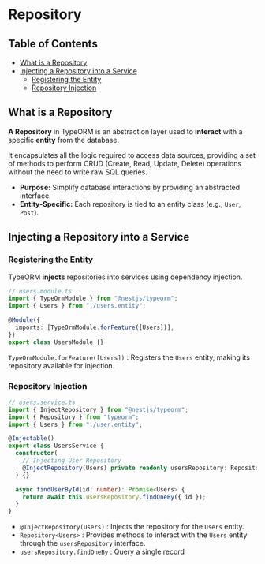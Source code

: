 # Repository

## Table of Contents

- [What is a Repository](#what-is-a-repository)
- [Injecting a Repository into a Service](#injecting-a-repository-into-a-service)
  - [Registering the Entity](#registering-the-entity)
  - [Repository Injection](#repository-injection)

## What is a Repository

**A Repository** in TypeORM is an abstraction layer used to **interact** with a specific **entity** from the database.

It encapsulates all the logic required to access data sources, providing a set of methods to perform CRUD (Create, Read, Update, Delete) operations without the need to write raw SQL queries.

- **Purpose:** Simplify database interactions by providing an abstracted interface.
- **Entity-Specific:** Each repository is tied to an entity class (e.g., `User`, `Post`).

## Injecting a Repository into a Service

### Registering the Entity

TypeORM **injects** repositories into services using dependency injection.

```ts
// users.module.ts
import { TypeOrmModule } from "@nestjs/typeorm";
import { Users } from "./users.entity";

@Module({
  imports: [TypeOrmModule.forFeature([Users])],
})
export class UsersModule {}
```

`TypeOrmModule.forFeature([Users])` : Registers the `Users` entity, making its repository available for injection.

### Repository Injection

```ts
// users.service.ts
import { InjectRepository } from "@nestjs/typeorm";
import { Repository } from "typeorm";
import { Users } from "./user.entity";

@Injectable()
export class UsersService {
  constructor(
    // Injecting User Repository
    @InjectRepository(Users) private readonly usersRepository: Repository<Users>
  ) {}

  async findUserById(id: number): Promise<Users> {
    return await this.usersRepository.findOneBy({ id });
  }
}
```

- `@InjectRepository(Users)` : Injects the repository for the `Users` entity.
- `Repository<Users>` : Provides methods to interact with the `Users` entity through the `usersRepository` interface.
- `usersRepository.findOneBy` : Query a single record
